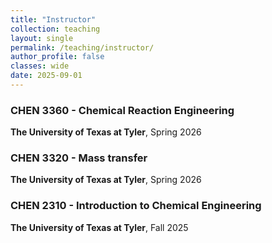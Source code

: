 ```yaml
---
title: "Instructor"
collection: teaching
layout: single
permalink: /teaching/instructor/
author_profile: false
classes: wide
date: 2025-09-01
---
```


### CHEN 3360 - Chemical Reaction Engineering 
**The University of Texas at Tyler**, Spring 2026

### CHEN 3320 - Mass transfer
**The University of Texas at Tyler**, Spring 2026

### CHEN 2310 - Introduction to Chemical Engineering
**The University of Texas at Tyler**, Fall 2025
